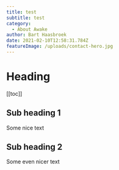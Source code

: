 ```yaml
---
title: test
subtitle: test
category:
  - About Awake
author: Bart Haasbroek
date: 2021-02-10T12:58:31.784Z
featureImage: /uploads/contact-hero.jpg
---
```


# Heading

[[toc]]

## Sub heading 1

Some nice text

## Sub heading 2

Some even nicer text
